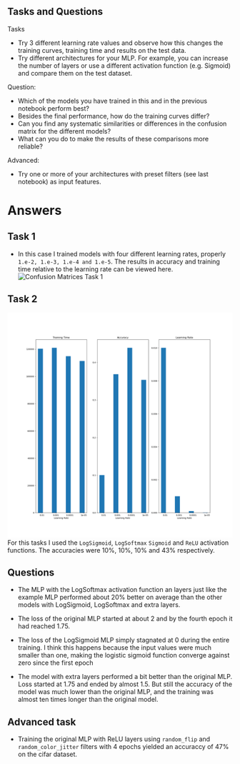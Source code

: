 
## Tasks and Questions

Tasks
- Try 3 different learning rate values and observe how this changes the training curves, training time and results on the test data.
- Try different architectures for your MLP. For example, you can increase the number of layers or use a different activation function (e.g. Sigmoid) and compare them on the test dataset.

Question:
- Which of the models you have trained in this and in the previous notebook perform best?
- Besides the final performance, how do the training curves differ?
- Can you find any systematic similarities or differences in the confusion matrix for the different models?
- What can you do to make the results of these comparisons more reliable?

Advanced:
- Try one or more of your architectures with preset filters (see last notebook) as input features.

# Answers

## Task 1
- In this case I trained models with four different learning rates, properly `1.e-2, 1.e-3, 1.e-4 and 1.e-5`. The results in accuracy and training time relative to the learning rate can be viewed here.
![Confusion Matrices Task 1](ex_3_confusion_matrices.png "Confusion Matrices Task 1")


## Task 2
![Model Data Task 1](ex_3_model_data.png "Model Data Task 1")
For this tasks I used the `LogSigmoid`, `LogSoftmax` `Sigmoid` and `ReLU` activation functions. The accuracies were 10%, 10%, 10% and 43% respectively. 

## Questions
- The MLP with the LogSoftmax activation function an layers just like the example MLP performed about 20% better on average than the other models with LogSigmoid, LogSoftmax and extra layers.

- The loss of the original MLP started at about 2 and by the fourth epoch it had reached 1.75.
- The loss of the LogSigmoid MLP simply stagnated at 0 during the entire training. I think this happens because the input values were much smaller than one, making the logistic sigmoid function converge against zero since the first epoch
- The model with extra layers performed a bit better than the original MLP. Loss started at 1.75 and ended by almost 1.5. But still the accuracy of the model was much lower than the original MLP, and the training was almost ten times longer than the original model.

## Advanced task
- Training the original MLP with ReLU layers using `random_flip` and `random_color_jitter` filters with 4 epochs yielded an accuraccy of 47% on the cifar dataset.
